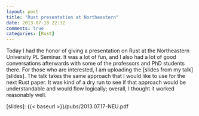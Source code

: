 ```yaml
---
layout: post
title: "Rust presentation at Northeastern"
date: 2013-07-18 22:32
comments: true
categories: [Rust]
---
```


Today I had the honor of giving a presentation on Rust at the
Northeastern University PL Seminar. It was a lot of fun, and I also
had a lot of good conversations afterwards with some of the professors
and PhD students there. For those who are interested, I am uploading
the [slides from my talk][slides].  The talk takes the same approach
that I would like to use for the next Rust paper. It was kind of a dry
run to see if that approach would be understandable and would flow logically;
overall, I thought it worked reasonably well.

[slides]: {{< baseurl >}}/pubs/2013.07.17-NEU.pdf

